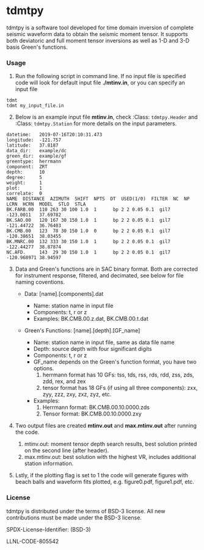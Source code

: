 # tdmtpy
tdmtpy is a software tool developed for time domain inversion of complete seismic waveform data to obtain the seismic moment tensor. It supports both deviatoric and full moment tensor inversions as well as 1-D and 3-D basis Green's functions.

### Usage
1. Run the following script in command line. If no input file is specified code will look for default input file **./mtinv.in**, or you can specify an input file
```
tdmt
tdmt my_input_file.in
```

2. Below is an example input file **mtinv.in**, check :Class: `tdmtpy.Header` and :Class: `tdmtpy.Station` for more details on the input parameters.
```
datetime:   2019-07-16T20:10:31.473
longitude:  -121.757
latitude:   37.8187
data_dir:   example/dc
green_dir:  example/gf
greentype:  herrmann
component:  ZRT
depth:      10
degree:     5
weight:     1
plot:       1
correlate:  0
NAME  DISTANCE  AZIMUTH  SHIFT  NPTS  DT  USED(1/0)  FILTER  NC  NP  LCRN  HCRN  MODEL  STLO  STLA
BK.FARB.00  110 263 30 100 1.0  1      bp 2 2 0.05 0.1  gil7  -123.0011   37.69782
BK.SAO.00   120 167 30 150 1.0  1      bp 2 2 0.05 0.1  gil7  -121.44722  36.76403
BK.CMB.00   123  78 30 150 1.0  0      bp 2 2 0.05 0.1  gil7  -120.38651  38.03455
BK.MNRC.00  132 333 30 150 1.0  1      bp 2 2 0.05 0.1  gil7  -122.44277  38.87874
NC.AFD.     143  29 30 150 1.0  1      bp 2 2 0.05 0.1  gil7  -120.968971 38.94597
```

3. Data and Green's functions are in SAC binary format. Both are corrected for instrument response, filtered, and decimated, see below for file naming coventions.
   - Data: [name].[components].dat
     - Name: station name in input file
     - Components: t, r or z
     - Examples: BK.CMB.00.z.dat, BK.CMB.00.t.dat
    
   - Green's Functions: [name].[depth].[GF_name]
     - Name: station name in input file, same as data file name
     - Depth: source depth with four significant digits
     - Components: t, r or z
     - GF_name depends on the Green's function format, you have two options.
       1. herrmann format has 10 GFs: tss, tds, rss, rds, rdd, zss, zds, zdd, rex, and zex
       2. tensor format has 18 GFs (if using all three components): zxx, zyy, zzz, zxy, zxz, zyz, etc.
     - Examples:
       1. Herrmann format: BK.CMB.00.10.0000.zds
       2. Tensor format: BK.CMB.00.10.0000.zxy

4. Two output files are created **mtinv.out** and **max.mtinv.out** after running the code.
   1. mtinv.out: moment tensor depth search results, best solution printed on the second line (after header).
   2. max.mtinv.out: best solution with the highest VR, includes additional station information.

5. Lstly, if the plotting flag is set to 1 the code will generate figures with beach balls and waveform fits plotted, e.g. figure0.pdf, figure1.pdf, etc.

### License
tdmtpy is distributed under the terms of BSD-3 license. All new contributions must be made under the BSD-3 license.

SPDX-License-Identifier: (BSD-3)

LLNL-CODE-805542
